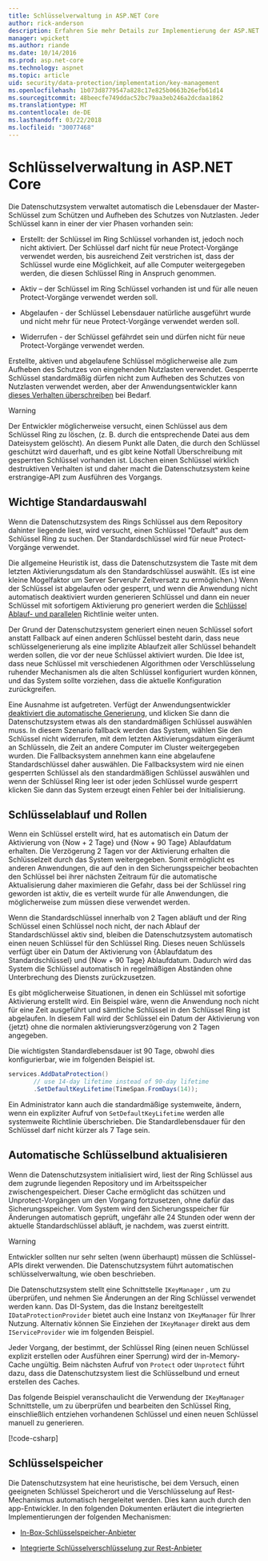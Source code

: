 ```yaml
---
title: Schlüsselverwaltung in ASP.NET Core
author: rick-anderson
description: Erfahren Sie mehr Details zur Implementierung der ASP.NET Core Datenschutz Key Management-APIs.
manager: wpickett
ms.author: riande
ms.date: 10/14/2016
ms.prod: asp.net-core
ms.technology: aspnet
ms.topic: article
uid: security/data-protection/implementation/key-management
ms.openlocfilehash: 1b073d8779547a828c17e825b0663b26efb61d14
ms.sourcegitcommit: 48beecfe749ddac52bc79aa3eb246a2dcdaa1862
ms.translationtype: MT
ms.contentlocale: de-DE
ms.lasthandoff: 03/22/2018
ms.locfileid: "30077468"
---
```

# <a name="key-management-in-aspnet-core"></a>Schlüsselverwaltung in ASP.NET Core

<a name="data-protection-implementation-key-management"></a>

Die Datenschutzsystem verwaltet automatisch die Lebensdauer der Master-Schlüssel zum Schützen und Aufheben des Schutzes von Nutzlasten. Jeder Schlüssel kann in einer der vier Phasen vorhanden sein:

* Erstellt: der Schlüssel im Ring Schlüssel vorhanden ist, jedoch noch nicht aktiviert. Der Schlüssel darf nicht für neue Protect-Vorgänge verwendet werden, bis ausreichend Zeit verstrichen ist, dass der Schlüssel wurde eine Möglichkeit, auf alle Computer weitergegeben werden, die diesen Schlüssel Ring in Anspruch genommen.

* Aktiv – der Schlüssel im Ring Schlüssel vorhanden ist und für alle neuen Protect-Vorgänge verwendet werden soll.

* Abgelaufen - der Schlüssel Lebensdauer natürliche ausgeführt wurde und nicht mehr für neue Protect-Vorgänge verwendet werden soll.

* Widerrufen - der Schlüssel gefährdet sein und dürfen nicht für neue Protect-Vorgänge verwendet werden.

Erstellte, aktiven und abgelaufene Schlüssel möglicherweise alle zum Aufheben des Schutzes von eingehenden Nutzlasten verwendet. Gesperrte Schlüssel standardmäßig dürfen nicht zum Aufheben des Schutzes von Nutzlasten verwendet werden, aber der Anwendungsentwickler kann [dieses Verhalten überschreiben](xref:security/data-protection/consumer-apis/dangerous-unprotect#data-protection-consumer-apis-dangerous-unprotect) bei Bedarf.

>[!WARNING]
> Der Entwickler möglicherweise versucht, einen Schlüssel aus dem Schlüssel Ring zu löschen, (z. B. durch die entsprechende Datei aus dem Dateisystem gelöscht). An diesem Punkt alle Daten, die durch den Schlüssel geschützt wird dauerhaft, und es gibt keine Notfall Überschreibung mit gesperrten Schlüssel vorhanden ist. Löschen einen Schlüssel wirklich destruktiven Verhalten ist und daher macht die Datenschutzsystem keine erstrangige-API zum Ausführen des Vorgangs.

## <a name="default-key-selection"></a>Wichtige Standardauswahl

Wenn die Datenschutzsystem des Rings Schlüssel aus dem Repository dahinter liegende liest, wird versucht, einen Schlüssel "Default" aus dem Schlüssel Ring zu suchen. Der Standardschlüssel wird für neue Protect-Vorgänge verwendet.

Die allgemeine Heuristik ist, dass die Datenschutzsystem die Taste mit dem letzten Aktivierungsdatum als den Standardschlüssel auswählt. (Es ist eine kleine Mogelfaktor um Server Serveruhr Zeitversatz zu ermöglichen.) Wenn der Schlüssel ist abgelaufen oder gesperrt, und wenn die Anwendung nicht automatisch deaktiviert wurden generieren Schlüssel und dann ein neuer Schlüssel mit sofortigem Aktivierung pro generiert werden die [Schlüssel Ablauf- und parallelen](xref:security/data-protection/implementation/key-management#data-protection-implementation-key-management-expiration) Richtlinie weiter unten.

Der Grund der Datenschutzsystem generiert einen neuen Schlüssel sofort anstatt Fallback auf einen anderen Schlüssel besteht darin, dass neue schlüsselgenerierung als eine implizite Ablaufzeit aller Schlüssel behandelt werden sollen, die vor der neue Schlüssel aktiviert wurden. Die Idee ist, dass neue Schlüssel mit verschiedenen Algorithmen oder Verschlüsselung ruhender Mechanismen als die alten Schlüssel konfiguriert wurden können, und das System sollte vorziehen, dass die aktuelle Konfiguration zurückgreifen.

Eine Ausnahme ist aufgetreten. Verfügt der Anwendungsentwickler [deaktiviert die automatische Generierung](xref:security/data-protection/configuration/overview#disableautomatickeygeneration), und klicken Sie dann die Datenschutzsystem etwas als den standardmäßigen Schlüssel auswählen muss. In diesem Szenario fallback werden das System, wählen Sie den Schlüssel nicht widerrufen, mit dem letzten Aktivierungsdatum eingeräumt an Schlüsseln, die Zeit an andere Computer im Cluster weitergegeben wurden. Die Fallbacksystem annehmen kann eine abgelaufene Standardschlüssel daher auswählen. Die Fallbacksystem wird nie einen gesperrten Schlüssel als den standardmäßigen Schlüssel auswählen und wenn der Schlüssel Ring leer ist oder jeden Schlüssel wurde gesperrt klicken Sie dann das System erzeugt einen Fehler bei der Initialisierung.

<a name="data-protection-implementation-key-management-expiration"></a>

## <a name="key-expiration-and-rolling"></a>Schlüsselablauf und Rollen

Wenn ein Schlüssel erstellt wird, hat es automatisch ein Datum der Aktivierung von {Now + 2 Tage} und {Now + 90 Tage} Ablaufdatum erhalten. Die Verzögerung 2 Tagen vor der Aktivierung erhalten die Schlüsselzeit durch das System weitergegeben. Somit ermöglicht es anderen Anwendungen, die auf den in den Sicherungsspeicher beobachten den Schlüssel bei ihrer nächsten Zeitraum für die automatische Aktualisierung daher maximieren die Gefahr, dass bei der Schlüssel ring geworden ist aktiv, die es verteilt wurde für alle Anwendungen, die möglicherweise zum müssen diese verwendet werden.

Wenn die Standardschlüssel innerhalb von 2 Tagen abläuft und der Ring Schlüssel einen Schlüssel noch nicht, der nach Ablauf der Standardschlüssel aktiv sind, bleiben die Datenschutzsystem automatisch einen neuen Schlüssel für den Schlüssel Ring. Dieses neuen Schlüssels verfügt über ein Datum der Aktivierung von {Ablaufdatum des Standardschlüssel} und {Now + 90 Tage} Ablaufdatum. Dadurch wird das System die Schlüssel automatisch in regelmäßigen Abständen ohne Unterbrechung des Diensts zurückzusetzen.

Es gibt möglicherweise Situationen, in denen ein Schlüssel mit sofortige Aktivierung erstellt wird. Ein Beispiel wäre, wenn die Anwendung noch nicht für eine Zeit ausgeführt und sämtliche Schlüssel in den Schlüssel Ring ist abgelaufen. In diesem Fall wird der Schlüssel ein Datum der Aktivierung von {jetzt} ohne die normalen aktivierungsverzögerung von 2 Tagen angegeben.

Die wichtigsten Standardlebensdauer ist 90 Tage, obwohl dies konfigurierbar, wie im folgenden Beispiel ist.

```csharp
services.AddDataProtection()
       // use 14-day lifetime instead of 90-day lifetime
       .SetDefaultKeyLifetime(TimeSpan.FromDays(14));
```

Ein Administrator kann auch die standardmäßige systemweite, ändern, wenn ein expliziter Aufruf von `SetDefaultKeyLifetime` werden alle systemweite Richtlinie überschrieben. Die Standardlebensdauer für den Schlüssel darf nicht kürzer als 7 Tage sein.

## <a name="automatic-key-ring-refresh"></a>Automatische Schlüsselbund aktualisieren

Wenn die Datenschutzsystem initialisiert wird, liest der Ring Schlüssel aus dem zugrunde liegenden Repository und im Arbeitsspeicher zwischengespeichert. Dieser Cache ermöglicht das schützen und Unprotect-Vorgängen um den Vorgang fortzusetzen, ohne dafür das Sicherungsspeicher. Vom System wird den Sicherungsspeicher für Änderungen automatisch geprüft, ungefähr alle 24 Stunden oder wenn der aktuelle Standardschlüssel abläuft, je nachdem, was zuerst eintritt.

>[!WARNING]
> Entwickler sollten nur sehr selten (wenn überhaupt) müssen die Schlüssel-APIs direkt verwenden. Die Datenschutzsystem führt automatischen schlüsselverwaltung, wie oben beschrieben.

Die Datenschutzsystem stellt eine Schnittstelle `IKeyManager` , um zu überprüfen, und nehmen Sie Änderungen an der Ring Schlüssel verwendet werden kann. Das DI-System, das die Instanz bereitgestellt `IDataProtectionProvider` bietet auch eine Instanz von `IKeyManager` für Ihrer Nutzung. Alternativ können Sie Einziehen der `IKeyManager` direkt aus dem `IServiceProvider` wie im folgenden Beispiel.

Jeder Vorgang, der bestimmt, der Schlüssel Ring (einen neuen Schlüssel explizit erstellen oder Ausführen einer Sperrung) wird der in-Memory-Cache ungültig. Beim nächsten Aufruf von `Protect` oder `Unprotect` führt dazu, dass die Datenschutzsystem liest die Schlüsselbund und erneut erstellen des Caches.

Das folgende Beispiel veranschaulicht die Verwendung der `IKeyManager` Schnittstelle, um zu überprüfen und bearbeiten den Schlüssel Ring, einschließlich entziehen vorhandenen Schlüssel und einen neuen Schlüssel manuell zu generieren.

[!code-csharp[](key-management/samples/key-management.cs)]

## <a name="key-storage"></a>Schlüsselspeicher

Die Datenschutzsystem hat eine heuristische, bei dem Versuch, einen geeigneten Schlüssel Speicherort und die Verschlüsselung auf Rest-Mechanismus automatisch hergeleitet werden. Dies kann auch durch den app-Entwickler. In den folgenden Dokumenten erläutert die integrierten Implementierungen der folgenden Mechanismen:

* [In-Box-Schlüsselspeicher-Anbieter](xref:security/data-protection/implementation/key-storage-providers#data-protection-implementation-key-storage-providers)

* [Integrierte Schlüsselverschlüsselung zur Rest-Anbieter](xref:security/data-protection/implementation/key-encryption-at-rest#data-protection-implementation-key-encryption-at-rest-providers)
